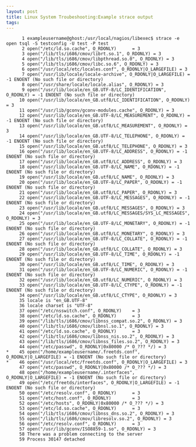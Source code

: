 ```yaml
---
layout: post 
title: Linux System Troubeshooting:Example strace output
tags: 
---
```


          1 exampleusername@ghost:/usr/local/nagios/libexec$ strace -e open tsql -S testconfig -U test -P test
          2 open("/etc/ld.so.cache", O_RDONLY)      = 3
          3 open("/lib/tls/i686/cmov/librt.so.1", O_RDONLY) = 3
          4 open("/lib/tls/i686/cmov/libpthread.so.0", O_RDONLY) = 3
          5 open("/lib/tls/i686/cmov/libc.so.6", O_RDONLY) = 3
          6 open("/usr/local/etc/locales.conf", O_RDONLY|O_LARGEFILE) = 3
          7 open("/usr/lib/locale/locale-archive", O_RDONLY|O_LARGEFILE) = -1 ENOENT (No such file or directory)
          8 open("/usr/share/locale/locale.alias", O_RDONLY) = 3
          9 open("/usr/lib/locale/en_GB.UTF-8/LC_IDENTIFICATION", O_RDONLY) = -1 ENOENT (No such file or directory)
         10 open("/usr/lib/locale/en_GB.utf8/LC_IDENTIFICATION", O_RDONLY) = 3
         11 open("/usr/lib/gconv/gconv-modules.cache", O_RDONLY) = 3
         12 open("/usr/lib/locale/en_GB.UTF-8/LC_MEASUREMENT", O_RDONLY) = -1 ENOENT (No such file or directory)
         13 open("/usr/lib/locale/en_GB.utf8/LC_MEASUREMENT", O_RDONLY) = 3
         14 open("/usr/lib/locale/en_GB.UTF-8/LC_TELEPHONE", O_RDONLY) = -1 ENOENT (No such file or directory)
         15 open("/usr/lib/locale/en_GB.utf8/LC_TELEPHONE", O_RDONLY) = 3
         16 open("/usr/lib/locale/en_GB.UTF-8/LC_ADDRESS", O_RDONLY) = -1 ENOENT (No such file or directory)
         17 open("/usr/lib/locale/en_GB.utf8/LC_ADDRESS", O_RDONLY) = 3
         18 open("/usr/lib/locale/en_GB.UTF-8/LC_NAME", O_RDONLY) = -1 ENOENT (No such file or directory)
         19 open("/usr/lib/locale/en_GB.utf8/LC_NAME", O_RDONLY) = 3
         20 open("/usr/lib/locale/en_GB.UTF-8/LC_PAPER", O_RDONLY) = -1 ENOENT (No such file or directory)
         21 open("/usr/lib/locale/en_GB.utf8/LC_PAPER", O_RDONLY) = 3
         22 open("/usr/lib/locale/en_GB.UTF-8/LC_MESSAGES", O_RDONLY) = -1 ENOENT (No such file or directory)
         23 open("/usr/lib/locale/en_GB.utf8/LC_MESSAGES", O_RDONLY) = 3
         24 open("/usr/lib/locale/en_GB.utf8/LC_MESSAGES/SYS_LC_MESSAGES", O_RDONLY) = 3
         25 open("/usr/lib/locale/en_GB.UTF-8/LC_MONETARY", O_RDONLY) = -1 ENOENT (No such file or directory)
         26 open("/usr/lib/locale/en_GB.utf8/LC_MONETARY", O_RDONLY) = 3
         27 open("/usr/lib/locale/en_GB.UTF-8/LC_COLLATE", O_RDONLY) = -1 ENOENT (No such file or directory)
         28 open("/usr/lib/locale/en_GB.utf8/LC_COLLATE", O_RDONLY) = 3
         29 open("/usr/lib/locale/en_GB.UTF-8/LC_TIME", O_RDONLY) = -1 ENOENT (No such file or directory)
         30 open("/usr/lib/locale/en_GB.utf8/LC_TIME", O_RDONLY) = 3
         31 open("/usr/lib/locale/en_GB.UTF-8/LC_NUMERIC", O_RDONLY) = -1 ENOENT (No such file or directory)
         32 open("/usr/lib/locale/en_GB.utf8/LC_NUMERIC", O_RDONLY) = 3
         33 open("/usr/lib/locale/en_GB.UTF-8/LC_CTYPE", O_RDONLY) = -1 ENOENT (No such file or directory)
         34 open("/usr/lib/locale/en_GB.utf8/LC_CTYPE", O_RDONLY) = 3
         35 locale is "en_GB.UTF-8"
         36 locale charset is "UTF-8"
         37 open("/etc/nsswitch.conf", O_RDONLY)    = 3
         38 open("/etc/ld.so.cache", O_RDONLY)      = 3
         39 open("/lib/tls/i686/cmov/libnss_compat.so.2", O_RDONLY) = 3
         40 open("/lib/tls/i686/cmov/libnsl.so.1", O_RDONLY) = 3
         41 open("/etc/ld.so.cache", O_RDONLY)      = 3
         42 open("/lib/tls/i686/cmov/libnss_nis.so.2", O_RDONLY) = 3
         43 open("/lib/tls/i686/cmov/libnss_files.so.2", O_RDONLY) = 3
         44 open("/etc/passwd", O_RDONLY|0x80000 /* O_??? */) = 3
    *    45 open("/home/exampleusername/.freetds.conf", O_RDONLY|O_LARGEFILE) = -1 ENOENT (No such file or directory)
    *    46 open("/usr/local/etc/freetds.conf", O_RDONLY|O_LARGEFILE) = 3
         47 open("/etc/passwd", O_RDONLY|0x80000 /* O_??? */) = 3
         48 open("/home/exampleusername/.interfaces", O_RDONLY|O_LARGEFILE) = -1 ENOENT (No such file or directory)
         49 open("/etc/freetds/interfaces", O_RDONLY|O_LARGEFILE) = -1 ENOENT (No such file or directory)
         50 open("/etc/resolv.conf", O_RDONLY)      = 3
         51 open("/etc/host.conf", O_RDONLY)        = 3
         52 open("/etc/hosts", O_RDONLY|0x80000 /* O_??? */) = 3
         53 open("/etc/ld.so.cache", O_RDONLY)      = 3
         54 open("/lib/tls/i686/cmov/libnss_dns.so.2", O_RDONLY) = 3
         55 open("/lib/tls/i686/cmov/libresolv.so.2", O_RDONLY) = 3
         56 open("/etc/resolv.conf", O_RDONLY)      = 3
         57 open("/usr/lib/gconv/ISO8859-1.so", O_RDONLY) = 3
         58 There was a problem connecting to the server
         59 Process 30147 detached

